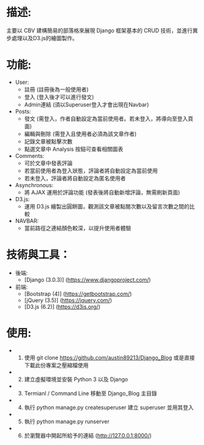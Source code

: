 # 描述:
主要以 CBV 建構簡易的部落格來展現 Django 框架基本的 CRUD 技術，並進行異步處理以及D3.js的繪圖製作。

# 功能:
- User:
   - 註冊 (註冊後為一般使用者)
   - 登入 (登入後才可以進行發文)
   - Admin連結 (須以Superuser登入才會出現在Navbar)
- Posts:
   - 發文 (需登入，作者自動設定為當前使用者。若未登入，將導向至登入頁面)
   - 編輯與刪除 (需登入且使用者必須為該文章作者)
   - 記錄文章被點擊次數
   - 點選文章中 Analysis 按鈕可查看相關圖表
- Comments:
   - 可於文章中發表評論
   - 若當前使用者為登入狀態，評論者將自動設定為當前使用
   - 若未登入，評論者將自動設定為匿名使用者
- Asynchronous:
   - 將 AJAX 運用於評論功能 (發表後將自動新增評論，無需刷新頁面)
- D3.js:
   - 運用 D3.js 繪製出圓餅圖，觀測該文章被點閱次數以及留言次數之間的比較
- NAVBAR:
   - 當前路徑之連結顏色較深，以提升使用者體驗

# 技術與工具：

- 後端:
   - [Django (3.0.3)] (https://www.djangoproject.com/)
- 前端:
   - [Bootstrap (4)] (https://getbootstrap.com/)
   - [jQuery (3.5)] (https://jquery.com/)
   - [D3.js (6.2)] (https://d3js.org/)


# 使用:
- 1. 使用 git clone https://github.com/austin89213/Django_Blog 或是直接下載此份專案之壓縮檔使用
- 2. 建立虛擬環境並安裝 Python 3 以及 Django
- 3. Termianl / Command Line 移動至 Django_Blog 主目錄
- 4. 執行 python manage.py createsuperuser 建立 superuser 並用其登入
- 5. 執行 python manage.py runserver
- 6. 於瀏覽器中開起所給予的連結 (http://127.0.0.1:8000/)
